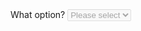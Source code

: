 <div class="au-body example-form-item">
  <label for="select1valid">What option?</label>
  <select id="select1valid" class="au-select" disabled>
    <option value="">Please select</option>
    <option value="1">Option 1</option>
    <option value="2">Option 2</option>
    <option value="3">Option 3</option>
  </select>
</div>
